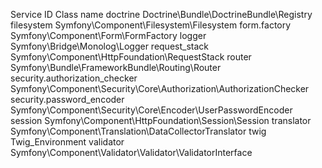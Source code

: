 Service ID	Class name
doctrine	Doctrine\Bundle\DoctrineBundle\Registry
filesystem	Symfony\Component\Filesystem\Filesystem
form.factory	Symfony\Component\Form\FormFactory
logger	Symfony\Bridge\Monolog\Logger
request_stack	Symfony\Component\HttpFoundation\RequestStack
router	Symfony\Bundle\FrameworkBundle\Routing\Router
security.authorization_checker	Symfony\Component\Security\Core\Authorization\AuthorizationChecker
security.password_encoder	Symfony\Component\Security\Core\Encoder\UserPasswordEncoder
session	Symfony\Component\HttpFoundation\Session\Session
translator	Symfony\Component\Translation\DataCollectorTranslator
twig	Twig_Environment
validator	Symfony\Component\Validator\Validator\ValidatorInterface